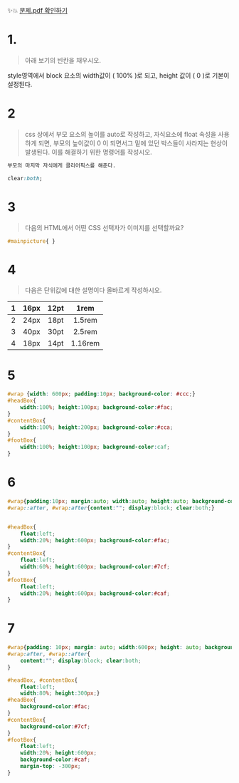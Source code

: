 

✨💥  [문제.pdf 확인하기](../a_asset/문제_html_01.pdf)

# 1.

>  아래 보기의 빈칸을 채우시오. 

style영역에서 block 요소의 width값이 ( 100% )로 되고, height 값이 (  0 )로 기본이 설정된다.



# 2



> css 상에서 부모 요소의 높이를 auto로 작성하고, 자식요소에 float 속성을 사용하게 되면, 부모의 높이값이 0 이 되면서그 밑에 있던 박스들이 사라지는 현상이 발생된다. 이를 해결하기 위한 명령어를 작성시오.

```css
부모의 마지막 자식에게 클리어픽스를 해준다.

clear:both;
```



# 3

>  다음의 HTML에서 어떤 CSS 선택자가 이미지를 선택할까요?

```css
#mainpicture{ }
```



# 4

> 다음은 단위값에 대한 설명이다 올바르게 작성하시오. 

|  1   | 16px | 12pt |  1rem   |
| :--: | :--: | :--: | :-----: |
|  2   | 24px | 18pt | 1.5rem  |
|  3   | 40px | 30pt | 2.5rem  |
|  4   | 18px | 14pt | 1.16rem |

# 5

```css
#wrap {width: 600px; padding:10px; background-color: #ccc;}
#headBox{
    width:100%; height:100px; background-color:#fac;
}
#contentBox{
    width:100%; height:200px; background-color:#cca;
}
#footBox{
    width:100%; height:100px; background-color:caf;
}
```

# 6

```css
#wrap{padding:10px; margin:auto; width:auto; height:auto; background-color:#ccc;}
#wrap::after, #wrap:after{content:""; display:block; clear:both;}


#headBox{
    float:left;
    width:20%; height:600px; background-color:#fac;
}
#contentBox{
    float:left;
    width:60%; height:600px; background-color:#7cf;
}
#footBox{
    float:left;
    width:20%; height:600px; background-color:#caf;
}
```



# 7

```css
#wrap{padding: 10px; margin: auto; width:600px; height: auto; background-color: #ccc;}
#wrap:after, #wrap::after{
    content:""; display:block; clear:both;
}

#headBox, #contentBox{    
    float:left;
    width:80%; height:300px;}
#headBox{
    background-color:#fac;
}
#contentBox{
    background-color:#7cf;
}
#footBox{
    float:left;
    width:20%; height:600px;
    background-color:#caf;
    margin-top: -300px;
}
```

